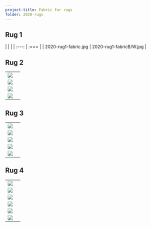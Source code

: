 ```yaml
---
project-title: Fabric for rugs
folder: 2020-rugs
---
```


## Rug 1
| | |
| :---: | :=== |
| 2020-rug1-fabric.jpg | 2020-rug1-fabricB/W.jpg |

## Rug 2
|                         |              |
| :---------------------: | :----------- |
| ![](green-boats.jpg)    |              |
| ![](byzantine.jpg)      |              |
| ![](yellow&flowers.jpg) |              |
| ![](peach-sheet.jpg)    |              |

## Rug 3
|                      |              |
| :------------------: | :----------- |
| ![](beige1.jpg)      | |
| ![](beige2.jpg)      | |
| ![](fish.jpg)        | |
| ![](purple-bird.jpg) | |
| ![](zebra.jpg)       | |

## Rug 4
|                           |              |
| :-----------------------: | :----------- |
| ![](green-gold-dots.jpg)  | |
| ![](green-snowflakes.jpg) | |
| ![](green-trees.jpg)      | |
| ![](holly.jpg)            | |
| ![](red-trees.jpg)        | |
| ![](white-gold.jpg)       | |